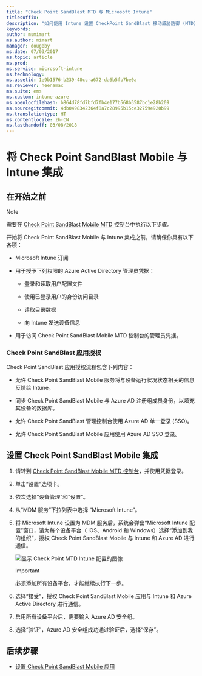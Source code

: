 ```yaml
---
title: "Check Point SandBlast MTD 与 Microsoft Intune"
titlesuffix: 
description: "如何使用 Intune 设置 CheckPoint SandBlast 移动威胁防御 (MTD) 以控制移动设备对公司资源的访问。"
keywords: 
author: msmimart
ms.author: mimart
manager: dougeby
ms.date: 07/03/2017
ms.topic: article
ms.prod: 
ms.service: microsoft-intune
ms.technology: 
ms.assetid: 1e9b1576-b239-48cc-a672-da6b5fb7be0a
ms.reviewer: heenamac
ms.suite: ems
ms.custom: intune-azure
ms.openlocfilehash: b864d78fd7bfd7fb4e177b568b3587bc1e28b209
ms.sourcegitcommit: 4db0498342364f8a7c28995b15ce32759e920b99
ms.translationtype: HT
ms.contentlocale: zh-CN
ms.lasthandoff: 03/08/2018
---
```

# <a name="integrate-check-point-sandblast-mobile-with-intune"></a>将 Check Point SandBlast Mobile 与 Intune 集成

## <a name="before-you-begin"></a>在开始之前

> [!NOTE] 
> 需要在 [Check Point SandBlast Mobile MTD 控制台](https://intune-4.eu1.locsec.net/)中执行以下步骤。

开始将 Check Point SandBlast Mobile 与 Intune 集成之前，请确保你具有以下各项：

-   Microsoft Intune 订阅

-   用于授予下列权限的 Azure Active Directory 管理员凭据：

    -   登录和读取用户配置文件

    -   使用已登录用户的身份访问目录

    -   读取目录数据

    -   向 Intune 发送设备信息

-   用于访问 Check Point SandBlast Mobile MTD 控制台的管理员凭据。

### <a name="check-point-sandblast-app-authorization"></a>Check Point SandBlast 应用授权

Check Point SandBlast 应用授权流程包含下列内容：

-   允许 Check Point SandBlast Mobile 服务将与设备运行状况状态相关的信息反馈给 Intune。

-   同步 Check Point SandBlast Mobile 与 Azure AD 注册组成员身份，以填充其设备的数据库。

-   允许 Check Point SandBlast 管理控制台使用 Azure AD 单一登录 (SSO)。

-   允许 Check Point SandBlast Mobile 应用使用 Azure AD SSO 登录。

## <a name="to-set-up-check-point-sandblast-mobile-integration"></a>设置 Check Point SandBlast Mobile 集成

1.  请转到 [Check Point SandBlast Mobile MTD 控制台](https://intune-4.eu1.locsec.net/)，并使用凭据登录。

2.  单击“设置”选项卡。

3.  依次选择“设备管理”和“设置”。

4.  从“MDM 服务”下拉列表中选择 “Microsoft Intune”。

5.  将 Microsoft Intune 设置为 MDM 服务后，系统会弹出“Microsoft Intune 配置”窗口，请为每个设备平台（ iOS、Android 和 Windows）选择“添加到我的组织”，授权 Check Point SandBlast Mobile 与 Intune 和 Azure AD 进行通信。

    ![显示 Check Point MTD Intune 配置的图像](./media/checkpoint-MTD-1.PNG)

    > [!IMPORTANT]
    > 必须添加所有设备平台，才能继续执行下一步。

6.  选择“接受”，授权 Check Point SandBlast Mobile 应用与 Intune 和 Azure Active Directory 进行通信。

7.  启用所有设备平台后，需要输入 Azure AD 安全组。

8.  选择“验证”，Azure AD 安全组成功通过验证后，选择“保存”。

## <a name="next-steps"></a>后续步骤

- [设置 Check Point SandBlast Mobile 应用](mtd-apps-ios-app-configuration-policy-add-assign.md)